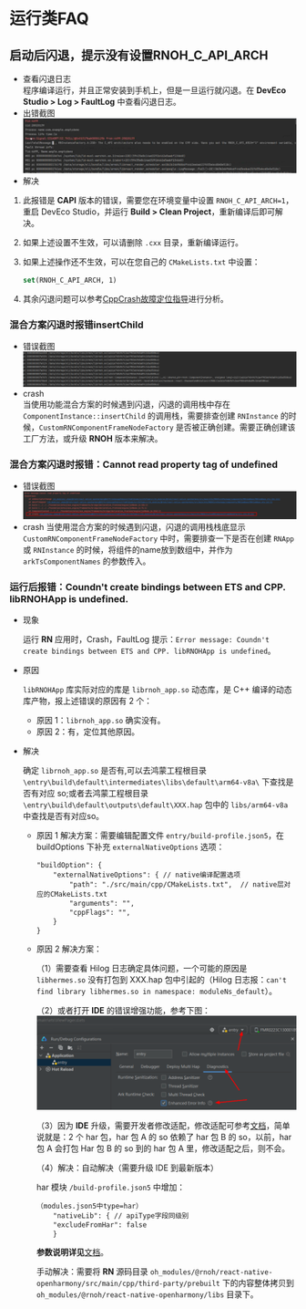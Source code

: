 # 运行类FAQ

## 启动后闪退，提示没有设置RNOH_C_API_ARCH
- 查看闪退日志  
程序编译运行，并且正常安装到手机上，但是一旦运行就闪退。在 **DevEco Studio > Log > FaultLog** 中查看闪退日志。
- 出错截图  
![faq-RNOH_C_API_ARCH](./figures/faq-RNOH_C_API_ARCH.png)
- 解决
1. 此报错是 **CAPI** 版本的错误，需要您在环境变量中设置 `RNOH_C_API_ARCH=1`，重启 DevEco Studio，并运行 **Build > Clean Project**，重新编译后即可解决。
2. 如果上述设置不生效，可以请删除 `.cxx` 目录，重新编译运行。
3. 如果上述操作还不生效，可以在您自己的 `CMakeLists.txt` 中设置：

    ```CMAKE
    set(RNOH_C_API_ARCH, 1)
    ```
4. 其余闪退问题可以参考[CppCrash故障定位指导](https://developer.huawei.com/consumer/cn/doc/best-practices-V5/bpta-cppcrash-guidance-V5)进行分析。

### 混合方案闪退时报错insertChild
- 错误截图  
![faq-CustomRNComponentFrameNodeFactory](./figures/faq-CustomRNComponentFrameNodeFactory.png)
- crash  
当使用功能混合方案的时候遇到闪退，闪退的调用栈中存在 `ComponentInstance::insertChild` 的调用栈，需要排查创建 `RNInstance` 的时候，`CustomRNComponentFrameNodeFactory` 是否被正确创建。需要正确创建该工厂方法，或升级 **RNOH** 版本来解决。

### 混合方案闪退时报错：Cannot read property tag of undefined
- 错误截图  
    ![faq-arkTSComponentNames](./figures/faq-arkTSComponentNames.png)
- crash
当使用混合方案的时候遇到闪退，闪退的调用栈栈底显示 `CustomRNComponentFrameNodeFactory` 中时，需要排查一下是否在创建 `RNApp` 或 `RNInstance` 的时候，将组件的name放到数组中，并作为 `arkTsComponentNames` 的参数传入。

### 运行后报错：Coundn't create bindings between ETS and CPP. libRNOHApp is undefined.
 
- 现象
    
    运行 **RN** 应用时，Crash，FaultLog 提示：`Error message: Coundn't create bindings between ETS and CPP. libRNOHApp is undefined`。
 
- 原因
 
    `libRNOHApp` 库实际对应的库是 `librnoh_app.so` 动态库，是 C++ 编译的动态库产物，报上述错误的原因有 2 个：
        
    - 原因 1：`librnoh_app.so` 确实没有。
    - 原因 2：有，定位其他原因。
 
- 解决
 
    确定 `librnoh_app.so` 是否有,可以去鸿蒙工程根目录  `\entry\build\default\intermediates\libs\default\arm64-v8a\` 下查找是否有对应 so;或者去鸿蒙工程根目录 `\entry\build\default\outputs\default\XXX.hap` 包中的 `libs/arm64-v8a` 中查找是否有对应so。
 
    - 原因 1 解决方案：需要编辑配置文件 `entry/build-profile.json5`，在 buildOptions 下补充 `externalNativeOptions` 选项：
 
        ```json5
        "buildOption": {
            "externalNativeOptions": { // native编译配置选项
                "path": "./src/main/cpp/CMakeLists.txt",  // native层对应的CMakeLists.txt
                "arguments": "",
                "cppFlags": "",            
            }                
        }
        ```
    - 原因 2 解决方案：
        
        （1）需要查看 Hilog 日志确定具体问题，一个可能的原因是 `libhermes.so` 没有打包到 XXX.hap 包中引起的（Hilog 日志报：`can't find library libhermes.so in namespace: moduleNs_default`）。
        
        （2）或者打开 **IDE** 的错误增强功能，参考下图：
            ![faq-IDE-打开错误增强功能](./figures/faq-IDE-打开错误增强功能.png) 
 
        （3）因为 **IDE** 升级，需要开发者修改适配，修改适配可参考[文档](https://developer.huawei.com/consumer/cn/doc/harmonyos-releases-V5/ide-changelogs-db5-V5)，简单说就是：2 个 har 包，har 包 A 的 so 依赖了 har 包 B 的 so，以前，har 包 A 会打包 Har 包 B 的 so 到的 har 包 A 里，修改适配之后，则不会。
 
        （4）解决：自动解决（需要升级 IDE 到最新版本）
 
        har 模块 `/build-profile.json5` 中增加：
        ```json5
        （modules.json5中type=har）
            "nativeLib": { // apiType字段同级别
            "excludeFromHar": false
            }    
        ```
        **参数说明详见**[文档](https://developer.huawei.com/consumer/cn/doc/harmonyos-guides-V5/ide-hvigor-build-profile-V5)。
 
        手动解决：需要将 **RN** 源码目录 `oh_modules/@rnoh/react-native-openharmony/src/main/cpp/third-party/prebuilt` 下的内容整体拷贝到 `oh_modules/@rnoh/react-native-openharmony/libs` 目录下。
